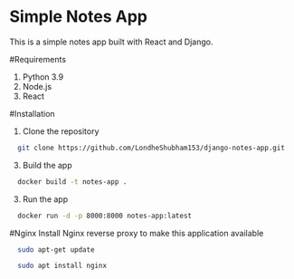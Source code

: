 # Simple Notes App
This is a simple notes app built with React and Django.

#Requirements
1. Python 3.9
2. Node.js
3. React

#Installation
1. Clone the repository
 ```bash
   git clone https://github.com/LondheShubham153/django-notes-app.git
 ```
3. Build the app
```bash
  docker build -t notes-app .
```
3. Run the app
```bash
  docker run -d -p 8000:8000 notes-app:latest
```
#Nginx
Install Nginx reverse proxy to make this application available
```bash
  sudo apt-get update
```
```bash
  sudo apt install nginx
```
   
